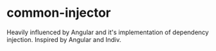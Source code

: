 # common-injector
Heavily influenced by Angular and it's implementation of dependency injection. Inspired by Angular and Indiv.
